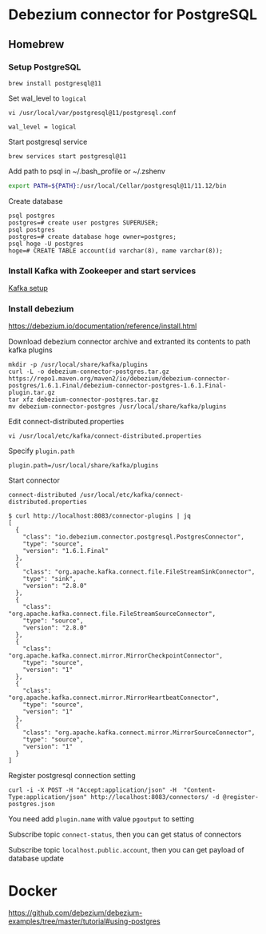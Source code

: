 # Debezium connector for PostgreSQL

## Homebrew
### Setup PostgreSQL

```
brew install postgresql@11
```

Set wal_level to `logical`

```
vi /usr/local/var/postgresql@11/postgresql.conf
```

```
wal_level = logical
```

Start postgresql service

```
brew services start postgresql@11
```

Add path to psql in ~/.bash_profile or ~/.zshenv

```sh
export PATH=${PATH}:/usr/local/Cellar/postgresql@11/11.12/bin
```

Create database

```
psql postgres
postgres=# create user postgres SUPERUSER;
psql postgres
postgres=# create database hoge owner=postgres;
psql hoge -U postgres
hoge=# CREATE TABLE account(id varchar(8), name varchar(8));
```

### Install Kafka with Zookeeper and start services
[Kafka setup](../kafka/README.md)

### Install debezium

https://debezium.io/documentation/reference/install.html

Download debezium connector archive and extranted its contents to path kafka plugins

```
mkdir -p /usr/local/share/kafka/plugins
curl -L -o debezium-connector-postgres.tar.gz https://repo1.maven.org/maven2/io/debezium/debezium-connector-postgres/1.6.1.Final/debezium-connector-postgres-1.6.1.Final-plugin.tar.gz
tar xfz debezium-connector-postgres.tar.gz
mv debezium-connector-postgres /usr/local/share/kafka/plugins
```

Edit connect-distributed.properties

```
vi /usr/local/etc/kafka/connect-distributed.properties
```

Specify `plugin.path`

```
plugin.path=/usr/local/share/kafka/plugins
```

Start connector

```
connect-distributed /usr/local/etc/kafka/connect-distributed.properties
```

```
$ curl http://localhost:8083/connector-plugins | jq
[
  {
    "class": "io.debezium.connector.postgresql.PostgresConnector",
    "type": "source",
    "version": "1.6.1.Final"
  },
  {
    "class": "org.apache.kafka.connect.file.FileStreamSinkConnector",
    "type": "sink",
    "version": "2.8.0"
  },
  {
    "class": "org.apache.kafka.connect.file.FileStreamSourceConnector",
    "type": "source",
    "version": "2.8.0"
  },
  {
    "class": "org.apache.kafka.connect.mirror.MirrorCheckpointConnector",
    "type": "source",
    "version": "1"
  },
  {
    "class": "org.apache.kafka.connect.mirror.MirrorHeartbeatConnector",
    "type": "source",
    "version": "1"
  },
  {
    "class": "org.apache.kafka.connect.mirror.MirrorSourceConnector",
    "type": "source",
    "version": "1"
  }
]
```

Register postgresql connection setting

```
curl -i -X POST -H "Accept:application/json" -H  "Content-Type:application/json" http://localhost:8083/connectors/ -d @register-postgres.json
```

You need add `plugin.name` with value `pgoutput` to setting

Subscribe topic `connect-status`, then you can get status of connectors

Subscribe topic `localhost.public.account`, then you can get payload of database update

# Docker
https://github.com/debezium/debezium-examples/tree/master/tutorial#using-postgres
